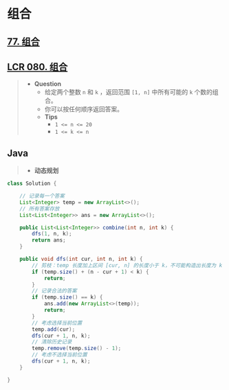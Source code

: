 # 组合

## [77. 组合](https://leetcode.cn/problems/combinations/)

## [LCR 080. 组合](https://leetcode.cn/problems/uUsW3B/)

> - **Question**
>   - 给定两个整数 `n` 和 `k` ，返回范围 `[1, n]` 中所有可能的 `k` 个数的组合。
>   - 你可以按任何顺序返回答案。
>   - **Tips**
>     - `1 <= n <= 20`
>     - `1 <= k <= n`

## Java

> - **动态规划**

```java
class Solution {

    // 记录每一个答案
    List<Integer> temp = new ArrayList<>();
    // 所有答案存放
    List<List<Integer>> ans = new ArrayList<>();

    public List<List<Integer>> combine(int n, int k) {
        dfs(1, n, k);
        return ans;
    }

    public void dfs(int cur, int n, int k) {
        // 剪枝：temp 长度加上区间 [cur, n] 的长度小于 k，不可能构造出长度为 k 的 temp
        if (temp.size() + (n - cur + 1) < k) {
            return;
        }
        // 记录合法的答案
        if (temp.size() == k) {
            ans.add(new ArrayList<>(temp));
            return;
        }
        // 考虑选择当前位置
        temp.add(cur);
        dfs(cur + 1, n, k);
        // 清除历史记录
        temp.remove(temp.size() - 1);
        // 考虑不选择当前位置
        dfs(cur + 1, n, k);
    }

}
```
